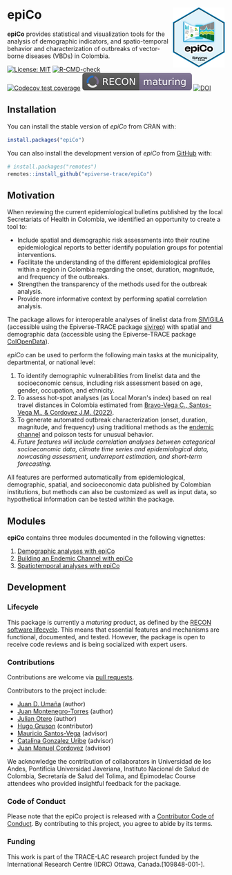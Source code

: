 
<!-- README.md is generated from README.Rmd. Please edit that file -->

# epiCo <img src="man/figures/logo.svg" align="right" width="120"/>

**epiCo** provides statistical and visualization tools for the analysis of demographic indicators, and spatio-temporal behavior and characterization of outbreaks of vector-borne diseases (VBDs) in Colombia. 

<!-- badges: start -->
[![License:
MIT](https://img.shields.io/badge/License-MIT-yellow.svg)](https://opensource.org/licenses/MIT)
[![R-CMD-check](https://github.com/epiverse-trace/epico/actions/workflows/R-CMD-check.yaml/badge.svg)](https://github.com/epiverse-trace/epico/actions/workflows/R-CMD-check.yaml)
[![Codecov test
coverage](https://codecov.io/gh/epiverse-trace/epico/branch/main/graph/badge.svg)](https://app.codecov.io/gh/epiverse-trace/epico?branch=main)
[![lifecycle-maturing](https://raw.githubusercontent.com/reconverse/reconverse.github.io/master/images/badge-maturing.svg)](https://www.reconverse.org/lifecycle.html#maturing)
[![DOI](https://zenodo.org/badge/550435309.svg)](https://zenodo.org/doi/10.5281/zenodo.11579611)
<!-- badges: end -->

## Installation

You can install the stable version of *epiCo* from CRAN with:

``` r
install.packages("epiCo")
```

You can also install the development version of *epiCo* from
[GitHub](https://github.com/) with:

``` r
# install.packages("remotes")
remotes::install_github("epiverse-trace/epiCo")
```

## Motivation

When reviewing the current epidemiological bulletins published by the local Secretariats of Health in Colombia, we identified an opportunity to create a tool to:
- Include spatial and demographic risk assessments into their routine epidemiological reports to better identify population groups for potential interventions.
- Facilitate the understanding of the different epidemiological profiles within a region in Colombia regarding the onset, duration, magnitude, and frequency of the outbreaks.
- Strengthen the transparency of the methods used for the outbreak analysis.
- Provide more informative context by performing spatial correlation analysis.

The package allows for interoperable analyses of linelist data from
[SIVIGILA](https://www.ins.gov.co/Direcciones/Vigilancia/Paginas/SIVIGILA.aspx) (accessible using the Epiverse-TRACE package [sivirep](https://github.com/epiverse-trace/sivirep)) with spatial and demographic data (accessible using the Epiverse-TRACE package [ColOpenData](https://epiverse-trace.github.io/ColOpenData/)). 

*epiCo* can be used to perform the following main tasks at the municipality, departmental, or national level:

1. To identify demographic vulnerabilities from linelist data and the socioeconomic census, including risk assessment based on age, gender, occupation, and ethnicity.
2. To assess hot-spot analyses (as Local Moran's index) based on real travel distances in Colombia estimated from [Bravo-Vega C., Santos-Vega M., & Cordovez J.M. (2022)](https://doi.org/10.1371/journal.pntd.0011117).
3. To generate automated outbreak characterization (onset, duration, magnitude, and frequency) using traditional methods as the [endemic channel](https://iris.paho.org/handle/10665.2/8562) and poisson tests for unusual behavior.
4. *Future features will include correlation analyses between categorical socioeconomic data, climate time series and epidemiological data, nowcasting assessment, underreport estimation, and short-term forecasting.*

All features are performed automatically from epidemiological, demographic, spatial, and socioeconomic data published by Colombian institutions, but methods can also be customized as well as input data, so hypothetical information can be tested within the package.

## Modules

**epiCo** contains three modules documented in the following vignettes:

1. [Demographic analyses with epiCo](https://epiverse-trace.github.io/epiCo/articles/demographic_vignette.html)
2. [Building an Endemic Channel with epiCo](https://epiverse-trace.github.io/epiCo/articles/endemic_channel.html)
3. [Spatiotemporal analyses with epiCo](https://epiverse-trace.github.io/epiCo/articles/spatiotemporal_vignette.html)

## Development

### Lifecycle

This package is currently a *maturing* product, as defined by the [RECON software
lifecycle](https://www.reconverse.org/lifecycle.html). This means that
essential features and mechanisms are functional, documented, and tested.
However, the package is open to receive code reviews and is being socialized with expert users.

### Contributions

Contributions are welcome via [pull
requests](https://github.com/epiverse-trace/epiCo/pulls).

Contributors to the project include:

  - [Juan D. Umaña](https://github.com/juan-umana) (author)
  - [Juan Montenegro-Torres](https://github.com/Juanmontenegro99) (author)
  - [Julian Otero](https://github.com/jd-otero) (author)
  - [Hugo Gruson](https://github.com/Bisaloo) (contributor)
  - [Mauricio Santos-Vega](https://github.com/mauricio110785) (advisor)
  - [Catalina Gonzalez Uribe](https://academia.uniandes.edu.co/AcademyCv/cgonzalez) (advisor)
  - [Juan Manuel Cordovez](https://academia.uniandes.edu.co/AcademyCv/jucordov) (advisor)

We acknowledge the contribution of collaborators in Universidad de los Andes, Pontificia Universidad Javeriana, Instituto Nacional de Salud de Colombia, Secretaría de Salud del Tolima, and Epimodelac Course attendees who provided insightful feedback for the package.

### Code of Conduct

Please note that the epiCo project is released with a [Contributor
Code of
Conduct](https://contributor-covenant.org/version/2/0/CODE_OF_CONDUCT.html).
By contributing to this project, you agree to abide by its terms.

### Funding

This work is part of the TRACE-LAC research project funded by the International Research Centre (IDRC) Ottawa, Canada.[109848-001-].
